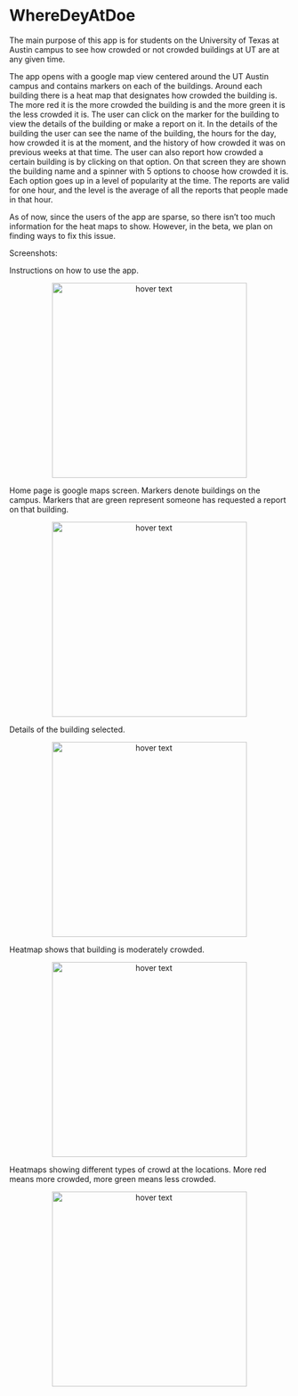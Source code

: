 # WhereDeyAtDoe

The main purpose of this app is for students on the University of Texas at Austin campus to see how crowded or not crowded buildings at UT are at any given time. 

The app opens with a google map view centered around the UT Austin campus and contains markers on each of the buildings. Around each building there is a heat map that designates how crowded the building is. The more red it is the more crowded the building is and the more green it is the less crowded it is. The user can click on the marker for the building to view the details of the building or make a report on it. In the details of the building the user can see the name of the building, the hours for the day, how crowded it is at the moment, and the history of how crowded it was on previous weeks at that time. The user can also report how crowded a certain building is by clicking on that option. On that screen they are shown the building name and a spinner with 5 options to choose how crowded it is. Each option goes up in a level of popularity at the time. The reports are valid for one hour, and the level is the average of all the reports that people made in that hour. 

As of now, since the users of the app are sparse, so there isn’t too much information for the heat maps to show. However, in the beta, we plan on finding ways to fix this issue. 

Screenshots:

Instructions on how to use the app.

<p align="center">
  <img src="https://github.com/naveen16/WhereDeyAtDoe/blob/master/img/Screenshot_20181001-214346.png" width="350" title="hover text">
</p>

Home page is google maps screen. Markers denote buildings on the campus. Markers that are green represent someone has requested a report on that building.

<p align="center">
  <img src="https://github.com/naveen16/WhereDeyAtDoe/blob/master/img/Screenshot_20181001-214505.png" width="350" title="hover text">
</p>

Details of the building selected.

<p align="center">
  <img src="https://github.com/naveen16/WhereDeyAtDoe/blob/master/img/Screenshot_20181001-214540.png" width="350" title="hover text">
</p>

Heatmap shows that building is moderately crowded.

<p align="center">
  <img src="https://github.com/naveen16/WhereDeyAtDoe/blob/master/img/Screenshot_20181001-214611.png" width="350" title="hover text">
</p>

Heatmaps showing different types of crowd at the locations. More red means more crowded, more green means less crowded.

<p align="center">
  <img src="https://github.com/naveen16/WhereDeyAtDoe/blob/master/img/Screenshot_20181001-214655.png" width="350" title="hover text">
</p>

